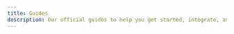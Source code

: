 ```yaml
---
title: Guides
description: Our official guides to help you get started, integrate, and make the most of Directus.
---
```


<script setup>
import GuidesIndex from '../.vitepress/components/guides/GuidesIndex.vue'
</script>

<GuidesIndex />

